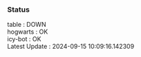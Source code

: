 ### Status


table : DOWN  
hogwarts : OK  
icy-bot : OK  
Latest Update : 2024-09-15 10:09:16.142309
